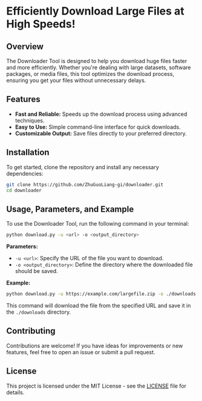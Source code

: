 # Efficiently Download Large Files at High Speeds!

## Overview

The Downloader Tool is designed to help you download huge files faster and more efficiently. Whether you're dealing with large datasets, software packages, or media files, this tool optimizes the download process, ensuring you get your files without unnecessary delays.

## Features

- **Fast and Reliable:** Speeds up the download process using advanced techniques.
- **Easy to Use:** Simple command-line interface for quick downloads.
- **Customizable Output:** Save files directly to your preferred directory.

## Installation

To get started, clone the repository and install any necessary dependencies:

```bash
git clone https://github.com/ZhuGuoLiang-gi/downloader.git
cd downloader
```

## Usage, Parameters, and Example

To use the Downloader Tool, run the following command in your terminal:

```bash
python download.py -u <url> -o <output_directory>
```

**Parameters:**

- `-u <url>`: Specify the URL of the file you want to download.
- `-o <output_directory>`: Define the directory where the downloaded file should be saved.

**Example:**

```bash
python download.py -u https://example.com/largefile.zip -o ./downloads
```

This command will download the file from the specified URL and save it in the `./downloads` directory.

## Contributing

Contributions are welcome! If you have ideas for improvements or new features, feel free to open an issue or submit a pull request.

## License

This project is licensed under the MIT License - see the [LICENSE](LICENSE) file for details.
